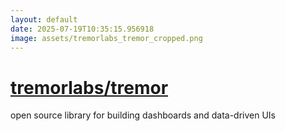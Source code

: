```yaml
---
layout: default
date: 2025-07-19T10:35:15.956918
image: assets/tremorlabs_tremor_cropped.png
---
```


# [tremorlabs/tremor](https://github.com/tremorlabs/tremor)

open source library for building dashboards and data-driven UIs
